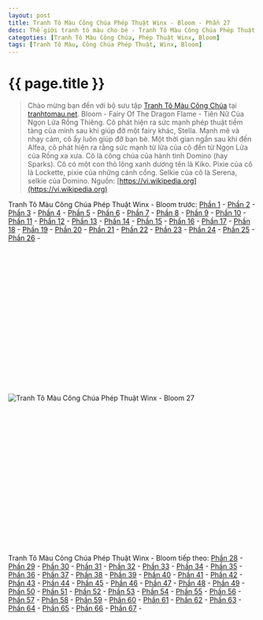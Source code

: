 ```yaml
---
layout: post
title: Tranh Tô Màu Công Chúa Phép Thuật Winx - Bloom - Phần 27
desc: Thế giới tranh tô màu cho bé - Tranh Tô Màu Công Chúa Phép Thuật Winx - Bloom - Phần 27
categoties: [Tranh Tô Màu Công Chúa, Phép Thuật Winx, Bloom]
tags: [Tranh Tô Màu, Công Chúa Phép Thuật, Winx, Bloom]
---
```

{{ page.title }}
================
> Chào mừng bạn đến với bộ sưu tập [Tranh Tô Màu Công Chúa](http://tranhtomau.net/) tại [tranhtomau.net](http://tranhtomau.net/). Bloom - Fairy Of The Dragon Flame - Tiên Nữ Của Ngọn Lửa Rồng Thiêng. Cô phát hiện ra sức mạnh phép thuật tiềm tàng của mình sau khi giúp đỡ một fairy khác, Stella. Mạnh mẽ và nhạy cảm, cô ấy luôn giúp đỡ bạn bè. Một thời gian ngắn sau khi đến Alfea, cô phát hiện ra rằng sức mạnh từ lửa của cô đến từ Ngọn Lửa của Rồng xa xưa. Cô là công chúa của hành tinh Domino (hay Sparks). Cô có một con thỏ lông xanh dương tên là Kiko. Pixie của cô là Lockette, pixie của những cánh cổng. Selkie của cô là Serena, selkie của Domino. Nguồn: [https://vi.wikipedia.org](https://vi.wikipedia.org)

Tranh Tô Màu Công Chúa Phép Thuật Winx - Bloom trước: [Phần 1](http://tranhtomau.net/2018/01/23/Tranh-To-Mau-Cong-Chua-Phep-Thuat-Winx-Bloom-phan-1.html) - [Phần 2](http://tranhtomau.net/2018/01/23/Tranh-To-Mau-Cong-Chua-Phep-Thuat-Winx-Bloom-phan-2.html) - [Phần 3](http://tranhtomau.net/2018/01/23/Tranh-To-Mau-Cong-Chua-Phep-Thuat-Winx-Bloom-phan-3.html) - [Phần 4](http://tranhtomau.net/2018/01/23/Tranh-To-Mau-Cong-Chua-Phep-Thuat-Winx-Bloom-phan-4.html) - [Phần 5](http://tranhtomau.net/2018/01/23/Tranh-To-Mau-Cong-Chua-Phep-Thuat-Winx-Bloom-phan-5.html) - [Phần 6](http://tranhtomau.net/2018/01/23/Tranh-To-Mau-Cong-Chua-Phep-Thuat-Winx-Bloom-phan-6.html) - [Phần 7](http://tranhtomau.net/2018/01/23/Tranh-To-Mau-Cong-Chua-Phep-Thuat-Winx-Bloom-phan-7.html) - [Phần 8](http://tranhtomau.net/2018/01/23/Tranh-To-Mau-Cong-Chua-Phep-Thuat-Winx-Bloom-phan-8.html) - [Phần 9](http://tranhtomau.net/2018/01/23/Tranh-To-Mau-Cong-Chua-Phep-Thuat-Winx-Bloom-phan-9.html) - [Phần 10](http://tranhtomau.net/2018/01/23/Tranh-To-Mau-Cong-Chua-Phep-Thuat-Winx-Bloom-phan-10.html) - [Phần 11](http://tranhtomau.net/2018/01/23/Tranh-To-Mau-Cong-Chua-Phep-Thuat-Winx-Bloom-phan-11.html) - [Phần 12](http://tranhtomau.net/2018/01/23/Tranh-To-Mau-Cong-Chua-Phep-Thuat-Winx-Bloom-phan-12.html) - [Phần 13](http://tranhtomau.net/2018/01/23/Tranh-To-Mau-Cong-Chua-Phep-Thuat-Winx-Bloom-phan-13.html) - [Phần 14](http://tranhtomau.net/2018/01/23/Tranh-To-Mau-Cong-Chua-Phep-Thuat-Winx-Bloom-phan-14.html) - [Phần 15](http://tranhtomau.net/2018/01/23/Tranh-To-Mau-Cong-Chua-Phep-Thuat-Winx-Bloom-phan-15.html) - [Phần 16](http://tranhtomau.net/2018/01/23/Tranh-To-Mau-Cong-Chua-Phep-Thuat-Winx-Bloom-phan-16.html) - [Phần 17](http://tranhtomau.net/2018/01/23/Tranh-To-Mau-Cong-Chua-Phep-Thuat-Winx-Bloom-phan-17.html) - [Phần 18](http://tranhtomau.net/2018/01/23/Tranh-To-Mau-Cong-Chua-Phep-Thuat-Winx-Bloom-phan-18.html) - [Phần 19](http://tranhtomau.net/2018/01/23/Tranh-To-Mau-Cong-Chua-Phep-Thuat-Winx-Bloom-phan-19.html) - [Phần 20](http://tranhtomau.net/2018/01/23/Tranh-To-Mau-Cong-Chua-Phep-Thuat-Winx-Bloom-phan-20.html) - [Phần 21](http://tranhtomau.net/2018/01/23/Tranh-To-Mau-Cong-Chua-Phep-Thuat-Winx-Bloom-phan-21.html) - [Phần 22](http://tranhtomau.net/2018/01/23/Tranh-To-Mau-Cong-Chua-Phep-Thuat-Winx-Bloom-phan-22.html) - [Phần 23](http://tranhtomau.net/2018/01/23/Tranh-To-Mau-Cong-Chua-Phep-Thuat-Winx-Bloom-phan-23.html) - [Phần 24](http://tranhtomau.net/2018/01/23/Tranh-To-Mau-Cong-Chua-Phep-Thuat-Winx-Bloom-phan-24.html) - [Phần 25](http://tranhtomau.net/2018/01/23/Tranh-To-Mau-Cong-Chua-Phep-Thuat-Winx-Bloom-phan-25.html) - [Phần 26](http://tranhtomau.net/2018/01/23/Tranh-To-Mau-Cong-Chua-Phep-Thuat-Winx-Bloom-phan-26.html) - 

<script async src="//pagead2.googlesyndication.com/pagead/js/adsbygoogle.js"></script><!-- tranhtomau_ads --><ins class="adsbygoogle" style="display:inline-block;width:336px;height:280px" data-ad-client="ca-pub-6753140515841889" data-ad-slot="9179023662"></ins><script>(adsbygoogle = window.adsbygoogle || []).push({});</script>

![Tranh Tô Màu Công Chúa Phép Thuật Winx - Bloom 27](http://tranhtomau.net/img1/Tranh-To-Mau-Cong-Chua-Phep-Thuat-Winx-Bloom%20(27).jpg "Tranh Tô Màu Công Chúa Phép Thuật Winx - Bloom 27")

<script async src="//pagead2.googlesyndication.com/pagead/js/adsbygoogle.js"></script><!-- tranhtomau_ads --><ins class="adsbygoogle" style="display:inline-block;width:336px;height:280px" data-ad-client="ca-pub-6753140515841889" data-ad-slot="9179023662"></ins><script>(adsbygoogle = window.adsbygoogle || []).push({});</script>

Tranh Tô Màu Công Chúa Phép Thuật Winx - Bloom tiếp theo: [Phần 28](http://tranhtomau.net/2018/01/23/Tranh-To-Mau-Cong-Chua-Phep-Thuat-Winx-Bloom-phan-28.html) - [Phần 29](http://tranhtomau.net/2018/01/23/Tranh-To-Mau-Cong-Chua-Phep-Thuat-Winx-Bloom-phan-29.html) - [Phần 30](http://tranhtomau.net/2018/01/23/Tranh-To-Mau-Cong-Chua-Phep-Thuat-Winx-Bloom-phan-30.html) - [Phần 31](http://tranhtomau.net/2018/01/23/Tranh-To-Mau-Cong-Chua-Phep-Thuat-Winx-Bloom-phan-31.html) - [Phần 32](http://tranhtomau.net/2018/01/23/Tranh-To-Mau-Cong-Chua-Phep-Thuat-Winx-Bloom-phan-32.html) - [Phần 33](http://tranhtomau.net/2018/01/23/Tranh-To-Mau-Cong-Chua-Phep-Thuat-Winx-Bloom-phan-33.html) - [Phần 34](http://tranhtomau.net/2018/01/23/Tranh-To-Mau-Cong-Chua-Phep-Thuat-Winx-Bloom-phan-34.html) - [Phần 35](http://tranhtomau.net/2018/01/23/Tranh-To-Mau-Cong-Chua-Phep-Thuat-Winx-Bloom-phan-35.html) - [Phần 36](http://tranhtomau.net/2018/01/23/Tranh-To-Mau-Cong-Chua-Phep-Thuat-Winx-Bloom-phan-36.html) - [Phần 37](http://tranhtomau.net/2018/01/23/Tranh-To-Mau-Cong-Chua-Phep-Thuat-Winx-Bloom-phan-37.html) - [Phần 38](http://tranhtomau.net/2018/01/23/Tranh-To-Mau-Cong-Chua-Phep-Thuat-Winx-Bloom-phan-38.html) - [Phần 39](http://tranhtomau.net/2018/01/23/Tranh-To-Mau-Cong-Chua-Phep-Thuat-Winx-Bloom-phan-39.html) - [Phần 40](http://tranhtomau.net/2018/01/23/Tranh-To-Mau-Cong-Chua-Phep-Thuat-Winx-Bloom-phan-40.html) - [Phần 41](http://tranhtomau.net/2018/01/23/Tranh-To-Mau-Cong-Chua-Phep-Thuat-Winx-Bloom-phan-41.html) - [Phần 42](http://tranhtomau.net/2018/01/23/Tranh-To-Mau-Cong-Chua-Phep-Thuat-Winx-Bloom-phan-42.html) - [Phần 43](http://tranhtomau.net/2018/01/23/Tranh-To-Mau-Cong-Chua-Phep-Thuat-Winx-Bloom-phan-43.html) - [Phần 44](http://tranhtomau.net/2018/01/23/Tranh-To-Mau-Cong-Chua-Phep-Thuat-Winx-Bloom-phan-44.html) - [Phần 45](http://tranhtomau.net/2018/01/23/Tranh-To-Mau-Cong-Chua-Phep-Thuat-Winx-Bloom-phan-45.html) - [Phần 46](http://tranhtomau.net/2018/01/23/Tranh-To-Mau-Cong-Chua-Phep-Thuat-Winx-Bloom-phan-46.html) - [Phần 47](http://tranhtomau.net/2018/01/23/Tranh-To-Mau-Cong-Chua-Phep-Thuat-Winx-Bloom-phan-47.html) - [Phần 48](http://tranhtomau.net/2018/01/23/Tranh-To-Mau-Cong-Chua-Phep-Thuat-Winx-Bloom-phan-48.html) - [Phần 49](http://tranhtomau.net/2018/01/23/Tranh-To-Mau-Cong-Chua-Phep-Thuat-Winx-Bloom-phan-49.html) - [Phần 50](http://tranhtomau.net/2018/01/23/Tranh-To-Mau-Cong-Chua-Phep-Thuat-Winx-Bloom-phan-50.html) - [Phần 51](http://tranhtomau.net/2018/01/23/Tranh-To-Mau-Cong-Chua-Phep-Thuat-Winx-Bloom-phan-51.html) - [Phần 52](http://tranhtomau.net/2018/01/23/Tranh-To-Mau-Cong-Chua-Phep-Thuat-Winx-Bloom-phan-52.html) - [Phần 53](http://tranhtomau.net/2018/01/23/Tranh-To-Mau-Cong-Chua-Phep-Thuat-Winx-Bloom-phan-53.html) - [Phần 54](http://tranhtomau.net/2018/01/23/Tranh-To-Mau-Cong-Chua-Phep-Thuat-Winx-Bloom-phan-54.html) - [Phần 55](http://tranhtomau.net/2018/01/23/Tranh-To-Mau-Cong-Chua-Phep-Thuat-Winx-Bloom-phan-55.html) - [Phần 56](http://tranhtomau.net/2018/01/23/Tranh-To-Mau-Cong-Chua-Phep-Thuat-Winx-Bloom-phan-56.html) - [Phần 57](http://tranhtomau.net/2018/01/23/Tranh-To-Mau-Cong-Chua-Phep-Thuat-Winx-Bloom-phan-57.html) - [Phần 58](http://tranhtomau.net/2018/01/23/Tranh-To-Mau-Cong-Chua-Phep-Thuat-Winx-Bloom-phan-58.html) - [Phần 59](http://tranhtomau.net/2018/01/23/Tranh-To-Mau-Cong-Chua-Phep-Thuat-Winx-Bloom-phan-59.html) - [Phần 60](http://tranhtomau.net/2018/01/23/Tranh-To-Mau-Cong-Chua-Phep-Thuat-Winx-Bloom-phan-60.html) - [Phần 61](http://tranhtomau.net/2018/01/23/Tranh-To-Mau-Cong-Chua-Phep-Thuat-Winx-Bloom-phan-61.html) - [Phần 62](http://tranhtomau.net/2018/01/23/Tranh-To-Mau-Cong-Chua-Phep-Thuat-Winx-Bloom-phan-62.html) - [Phần 63](http://tranhtomau.net/2018/01/23/Tranh-To-Mau-Cong-Chua-Phep-Thuat-Winx-Bloom-phan-63.html) - [Phần 64](http://tranhtomau.net/2018/01/23/Tranh-To-Mau-Cong-Chua-Phep-Thuat-Winx-Bloom-phan-64.html) - [Phần 65](http://tranhtomau.net/2018/01/23/Tranh-To-Mau-Cong-Chua-Phep-Thuat-Winx-Bloom-phan-65.html) - [Phần 66](http://tranhtomau.net/2018/01/23/Tranh-To-Mau-Cong-Chua-Phep-Thuat-Winx-Bloom-phan-66.html) - [Phần 67](http://tranhtomau.net/2018/01/23/Tranh-To-Mau-Cong-Chua-Phep-Thuat-Winx-Bloom-phan-67.html) - 
